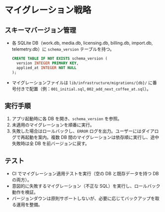 # マイグレーション戦略

## スキーマバージョン管理

- 各 SQLite DB（work.db, media.db, licensing.db, billing.db, import.db, telemetry.db）に `schema_version` テーブルを持つ。
  ```sql
  CREATE TABLE IF NOT EXISTS schema_version (
    version INTEGER PRIMARY KEY,
    applied_at INTEGER NOT NULL
  );
  ```
- マイグレーションファイルは `lib/infrastructure/migrations/{db}/` に番号付きで配置（例：`001_initial.sql`, `002_add_next_coffee_at.sql`）。

## 実行手順

1. アプリ起動時に各 DB を開き、`schema_version` を参照。
2. 未適用のマイグレーションを順番に実行。
3. 失敗した場合はロールバックし、`ERROR` ログを出力。ユーザーにはダイアログで再起動を案内。複数 DB 間のマイグレーションは依存順に実行し、途中失敗時は全 DB を前バージョンに戻す。

## テスト

- CI でマイグレーション適用テストを実行（空の DB と既存データを持つ DB の両方）。
- 意図的に失敗するマイグレーション（不正な SQL）を実行し、ロールバック動作を検証。
- バージョンダウンは原則サポートしないが、必要に応じてバックアップを取る運用を整備。

